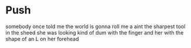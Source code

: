 # Push 
somebody once told me the world is gonna roll me a aint the sharpest tool in the sheed she was looking kind of dum with the finger and her with the shape of an L on her forehead